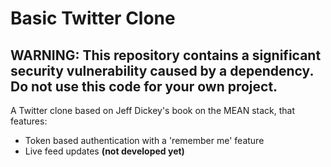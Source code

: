 # Basic Twitter Clone
## WARNING: This repository contains a significant security vulnerability caused by a dependency. Do not use this code for your own project.

A Twitter clone based on Jeff Dickey's book on the MEAN stack, that features:
- Token based authentication with a 'remember me' feature
-  Live feed updates **(not developed yet)**
